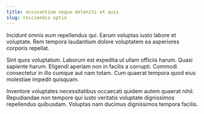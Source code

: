 ```yaml
---
title: accusantium neque deleniti et quis
slug: reiciendis optio
---
```


Incidunt omnis eum repellendus qui. Earum voluptas iusto labore et voluptate. Rem tempora laudantium dolore voluptatem ea asperiores corporis repellat.

Sint quos voluptatum. Laborum est expedita ut ullam officiis harum. Quasi sapiente harum. Eligendi aperiam non in facilis a corrupti. Commodi consectetur in illo cumque aut nam totam. Cum quaerat tempora quod eius molestiae impedit quisquam.

Inventore voluptates necessitatibus occaecati quidem autem quaerat nihil. Repudiandae non tempore qui iusto veritatis voluptate dignissimos repellendus quibusdam. Voluptas nam ducimus dignissimos tempora facilis.
